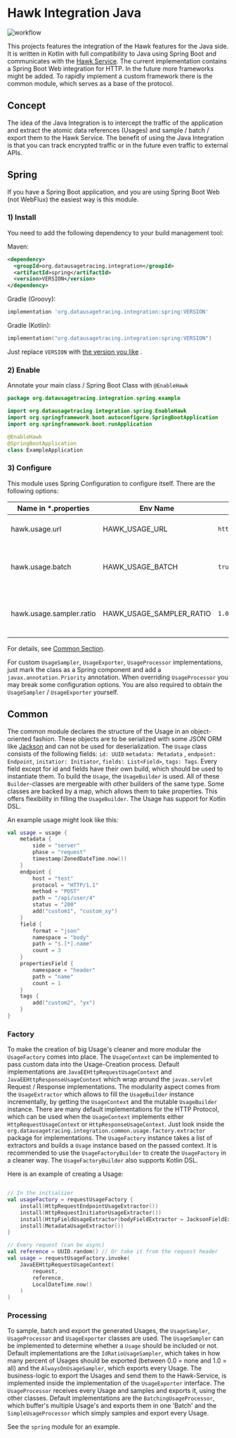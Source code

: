 # Hawk Integration Java

![workflow](https://github.com/PrivacyEngineering/hawk-integration-java/actions/workflows/main.yml/badge.svg)

This projects features the integration of the Hawk features for the Java side.
It is written in Kotlin with full compatibility to Java using Spring Boot and communicates with
the [Hawk Service](https://github.com/PrivacyEngineering/hawk-service).
The current implementation contains a Spring Boot Web integration for HTTP. In the future more
frameworks might be added. To rapidly implement a custom framework there is the common module, which
serves as a base of the protocol.

## Concept

The idea of the Java Integration is to intercept the traffic of the application and extract the
atomic
data references (Usages) and sample / batch / export them to the Hawk Service.
The benefit of using the Java Integration is that you can track encrypted traffic or in the future
even traffic to external APIs.

## Spring

If you have a Spring Boot application, and you are using Spring Boot Web (not WebFlux) the easiest
way is this module.

### 1) Install

You need to add the following dependency to your build management tool:

Maven:

```xml
<dependency>
  <groupId>org.datausagetracing.integration</groupId>
  <artifactId>spring</artifactId>
  <version>VERSION</version>
</dependency>
```

Gradle (Groovy):

```groovy
implementation 'org.datausagetracing.integration:spring:VERSION'
```

Gradle (Kotlin):

```kotlin
implementation("org.datausagetracing.integration:spring:VERSION")
```

Just replace `VERSION`
with [the version you like](https://github.com/PrivacyEngineering/hawk-integration-java/packages/1309269)
.

### 2) Enable

Annotate your main class / Spring Boot Class with `@EnableHawk`

```kotlin
package org.datausagetracing.integration.spring.example

import org.datausagetracing.integration.spring.EnableHawk
import org.springframework.boot.autoconfigure.SpringBootApplication
import org.springframework.boot.runApplication

@EnableHawk
@SpringBootApplication
class ExampleApplication
```

### 3) Configure

This module uses Spring Configuration to configure itself.
There are the following options:

| Name in *.properties     | Env Name                  | Default                   | Description                                          |
|--------------------------|---------------------------|---------------------------|------------------------------------------------------|
| hawk.usage.url           | HAWK_USAGE_URL            | `http://datausagetracing` | The URL of the Hawk Service                          |
| hawk.usage.batch         | HAWK_USAGE_BATCH          | `true`                    | Buffers usages and sends them in one large request   |
| hawk.usage.sampler.ratio | HAWK_USAGE_SAMPLER_RATIO | `1.0`                     | Percent of Usage's to send. 1.0 = all, 0.0 = nothing |

For details, see [Common Section](#common).

For custom `UsageSampler`, `UsageExporter`, `UsageProcessor` implementations, just mark the class as
a Spring
component and add a `javax.annotation.Priority` annotation. When overriding `UsageProcessor` you may
break some configuration options. You are also required to obtain the `UsageSampler`
/ `UsageExporter` yourself.

## Common

The common module declares the structure of the Usage in an object-oriented fashion.
These objects are to be serialized with some JSON ORM
like [Jackson](https://github.com/FasterXML/jackson-databind) and can not be used for
deserialization. The `Usage` class consists of the following fields: `id: UUID` `metadata: Metadata`
, `endpoint: Endpoint`, `initatior: Initiator`, `fields: List<Field>`, `tags: Tags`. Every field
except for id and fields have their own build, which should be used to instantiate them.
To build the `Usage`, the `UsageBuilder` is used. All of these `Builder`-classes are mergeable with
other builders of the same type. Some classes are backed by a map, which allows them to take
properties. This offers flexibility in filling the `UsageBuilder`. The Usage has
support for Kotlin DSL.

An example usage might look like this:

```kotlin
val usage = usage {
    metadata {
        side = "server"
        phase = "request"
        timestamp(ZonedDateTime.now())
    }
    endpoint {
        host = "test"
        protocol = "HTTP/1.1"
        method = "POST"
        path = "/api/user/4"
        status = "200"
        add("custom1", "custom_xy")
    }
    field {
        format = "json"
        namespace = "body"
        path = "$.[*].name"
        count = 3
    }
    propertiesField {
        namespace = "header"
        path = "name"
        count = 1
    }
    tags {
        add("custom2", "yx")
    }
}
```

### Factory

To make the creation of big Usage's cleaner and more modular the `UsageFactory` comes into place.
The `UsageContext` can be implemented to pass custom data into the Usage-Creation process. Default
implementations are `JavaEEHttpRequestUsageContext` and `JavaEEHttpResponseUsageContext` which wrap
around the `javax.servlet` Request / Response implementations.
The modularity aspect comes from the `UsageExtractor` which allows to fill the `UsageBuilder`
instance
incrementally, by getting the `UsageContext` and the mutable `UsageBuilder` instance.
There are many default implementations for the HTTP Protocol, which can be used when
the `UsageContext`
implements either `HttpRequestUsageContext` or `HttpResponseUsageContext`. Just look inside
the `org.datausagetracing.integration.common.usage.factory.extractor` package for implementations.
The `UsageFactory` instance takes a list of extractors and builds a `Usage` instance based on the
passed context. It is recommended to use the `UsageFactoryBuilder` to create the `UsageFactory` in a
cleaner way. The `UsageFactoryBuilder` also supports Kotlin DSL.

Here is an example of creating a Usage:

```kotlin

// In the initializer
val usageFactory = requestUsageFactory {
    install(HttpRequestEndpointUsageExtractor())
    install(HttpRequestInitiatorUsageExtractor())
    install(HttpFieldUsageExtractor(bodyFieldExtractor = JacksonFieldExtractor()))
    install(MetadataUsageExtractor())
}

// Every request (can be async)
val reference = UUID.random() // Or take it from the request header
val usage = requestUsageFactory.invoke(
    JavaEEHttpRequestUsageContext(
        request,
        reference,
        LocalDateTime.now()
    )
)
```

### Processing

To sample, batch and export the generated Usages, the `UsageSampler`, `UsageProcessor`
and `UsageExporter` classes are used.
The `UsageSampler` can be implemented to determine whether a `Usage` should be included or not.
Default implementations are the `IdRatioUsageSampler`, which takes in how many percent of Usages
should be exported (between 0.0 = none and 1.0 = all) and the `AlwaysOnUsageSampler`, which exports
every Usage.
The business-logic to export the Usages and send them to the Hawk-Service, is implemented inside the
implementation of the `UsageExporter` interface. The `UsageProcessor` receives every Usage and
samples and exports it, using the other classes. Default implementations are
the `BatchingUsageProcessor`, which buffer's multiple Usage's and exports them in one 'Batch' and
the `SimpleUsageProcessor` which simply samples and export every Usage.

See the `spring` module for an example.


